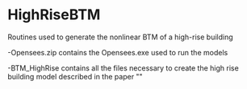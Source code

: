 # HighRiseBTM
Routines used to generate the nonlinear BTM of a high-rise building

-Opensees.zip contains the Opensees.exe used to run the models

-BTM_HighRise contains all the files necessary to create the high rise building model described in the paper ""
